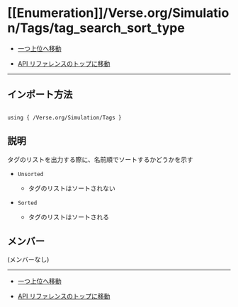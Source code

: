# [[Enumeration]]/Verse.org/Simulation/Tags/tag_search_sort_type

- [一つ上位へ移動](../main.md)

- [API リファレンスのトップに移動](/main.md)

---

## インポート方法

```verse

using { /Verse.org/Simulation/Tags }

```

## 説明

 タグのリストを出力する際に、名前順でソートするかどうかを示す

- `Unsorted`

  - タグのリストはソートされない

- `Sorted`

  - タグのリストはソートされる

## メンバー

(メンバーなし)

---

- [一つ上位へ移動](../main.md)

- [API リファレンスのトップに移動](/main.md)
